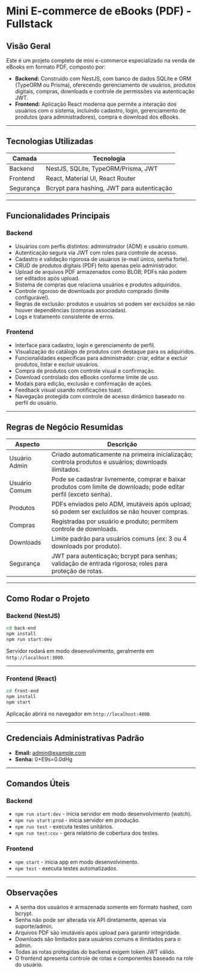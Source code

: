 # Mini E-commerce de eBooks (PDF) - Fullstack

## Visão Geral

Este é um projeto completo de mini e-commerce especializado na venda de eBooks em formato PDF, composto por:

- **Backend:** Construído com NestJS, com banco de dados SQLite e ORM (TypeORM ou Prisma), oferecendo gerenciamento de usuários, produtos digitais, compras, downloads e controle de permissões via autenticação JWT.
- **Frontend:** Aplicação React moderna que permite a interação dos usuários com o sistema, incluindo cadastro, login, gerenciamento de produtos (para administradores), compra e download dos eBooks.

---

## Tecnologias Utilizadas

| Camada    | Tecnologia                                 |
| --------- | ------------------------------------------ |
| Backend   | NestJS, SQLite, TypeORM/Prisma, JWT        |
| Frontend  | React, Material UI, React Router           |
| Segurança | Bcrypt para hashing, JWT para autenticação |

---

## Funcionalidades Principais

### Backend

- Usuários com perfis distintos: administrador (ADM) e usuário comum.
- Autenticação segura via JWT com roles para controle de acesso.
- Cadastro e validação rigorosa de usuários (e-mail único, senha forte).
- CRUD de produtos digitais (PDF) feito apenas pelo administrador.
- Upload de arquivos PDF armazenados como BLOB; PDFs não podem ser editados após upload.
- Sistema de compras que relaciona usuários e produtos adquiridos.
- Controle rigoroso de downloads por produto comprado (limite configurável).
- Regras de exclusão: produtos e usuários só podem ser excluídos se não houver dependências (compras associadas).
- Logs e tratamento consistente de erros.

### Frontend

- Interface para cadastro, login e gerenciamento de perfil.
- Visualização do catálogo de produtos com destaque para os adquiridos.
- Funcionalidades específicas para administrador: criar, editar e excluir produtos, listar e excluir usuários.
- Compra de produtos com controle visual e confirmação.
- Download controlado dos eBooks conforme limite de uso.
- Modais para edição, exclusão e confirmação de ações.
- Feedback visual usando notificações toast.
- Navegação protegida com controle de acesso dinâmico baseado no perfil do usuário.

---

## Regras de Negócio Resumidas

| Aspecto       | Descrição                                                                                                           |
| ------------- | ------------------------------------------------------------------------------------------------------------------- |
| Usuário Admin | Criado automaticamente na primeira inicialização; controla produtos e usuários; downloads ilimitados.               |
| Usuário Comum | Pode se cadastrar livremente, comprar e baixar produtos com limite de downloads; pode editar perfil (exceto senha). |
| Produtos      | PDFs enviados pelo ADM, imutáveis após upload; só podem ser excluídos se não houver compras.                        |
| Compras       | Registradas por usuário e produto; permitem controle de downloads.                                                  |
| Downloads     | Limite padrão para usuários comuns (ex: 3 ou 4 downloads por produto).                                              |
| Segurança     | JWT para autenticação; bcrypt para senhas; validação de entrada rigorosa; roles para proteção de rotas.             |

---

## Como Rodar o Projeto

### Backend (NestJS)

```bash
cd back-end
npm install
npm run start:dev
```

Servidor rodará em modo desenvolvimento, geralmente em `http://localhost:3000`.

---

### Frontend (React)

```bash
cd front-end
npm install
npm start
```

Aplicação abrirá no navegador em `http://localhost:4000`.

---

## Credenciais Administrativas Padrão

- **Email:** [admin@example.com](mailto:admin@example.com)
- **Senha:** 0+E9s=0.0dHg

---

## Comandos Úteis

### Backend

- `npm run start:dev` - inicia servidor em modo desenvolvimento (watch).
- `npm run start:prod` - inicia servidor em produção.
- `npm run test` - executa testes unitários.
- `npm run test:cov` - gera relatório de cobertura dos testes.

### Frontend

- `npm start` - inicia app em modo desenvolvimento.
- `npm test` - executa testes automatizados.

---

## Observações

- A senha dos usuários é armazenada somente em formato hashed, com bcrypt.
- Senha não pode ser alterada via API diretamente, apenas via suporte/admin.
- Arquivos PDF são imutáveis após upload para garantir integridade.
- Downloads são limitados para usuários comuns e ilimitados para o admin.
- Todas as rotas protegidas do backend exigem token JWT válido.
- O frontend apresenta controle de rotas e componentes baseado na role do usuário.
